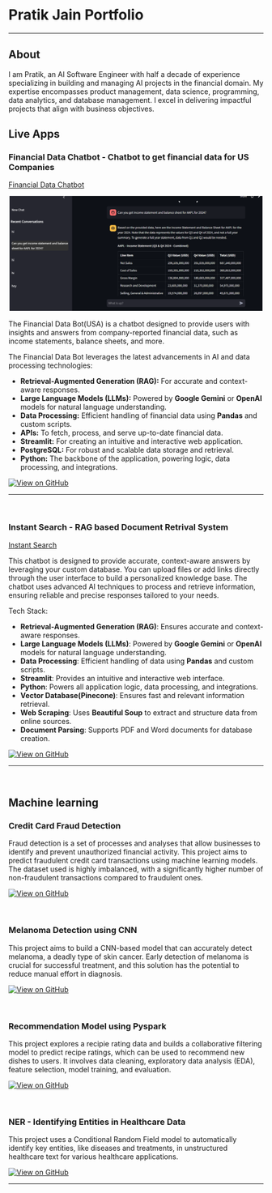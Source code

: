 # Pratik Jain Portfolio
---
## About

I am Pratik, an AI Software Engineer with half a decade of experience specializing in building and managing AI projects in the financial domain. My expertise encompasses product management, data science, programming, data analytics, and database management. I excel in delivering impactful projects that align with business objectives.

## Live Apps

### Financial Data Chatbot - Chatbot to get financial data for US Companies
[Financial Data Chatbot](https://financial-data-bot.streamlit.app/)

<center><img src="assets/img/chatbot_image.png" width="500"/></center>

The Financial Data Bot(USA) is a chatbot designed to provide users with insights and answers from company-reported financial data, such as income statements, balance sheets, and more.

The Financial Data Bot leverages the latest advancements in AI and data processing technologies:

- **Retrieval-Augmented Generation (RAG):** For accurate and context-aware responses.
- **Large Language Models (LLMs):** Powered by **Google Gemini** or **OpenAI** models for natural language understanding.
- **Data Processing:** Efficient handling of financial data using **Pandas** and custom scripts.
- **APIs:** To fetch, process, and serve up-to-date financial data.
- **Streamlit:** For creating an intuitive and interactive web application.
- **PostgreSQL:** For robust and scalable data storage and retrieval.
- **Python:** The backbone of the application, powering logic, data processing, and integrations.

[![View on GitHub](https://img.shields.io/badge/GitHub-View_on_GitHub-blue?logo=GitHub)](https://github.com/pjain-github/financial_data_bot)

---
<br/>

### Instant Search - RAG based Document Retrival System
[Instant Search](https://instantsearch-app.streamlit.app/)

This chatbot is designed to provide accurate, context-aware answers by leveraging your custom database. You can upload files or add links directly through the user interface to build a personalized knowledge base. The chatbot uses advanced AI techniques to process and retrieve information, ensuring reliable and precise responses tailored to your needs.

Tech Stack:
- **Retrieval-Augmented Generation (RAG)**: Ensures accurate and context-aware responses.
- **Large Language Models (LLMs)**: Powered by **Google Gemini** or **OpenAI** models for natural language understanding.
- **Data Processing**: Efficient handling of data using **Pandas** and custom scripts.
- **Streamlit**: Provides an intuitive and interactive web interface.
- **Python**: Powers all application logic, data processing, and integrations.
- **Vector Database(Pinecone)**: Ensures fast and relevant information retrieval.
- **Web Scraping**: Uses **Beautiful Soup** to extract and structure data from online sources.
- **Document Parsing**: Supports PDF and Word documents for database creation.

[![View on GitHub](https://img.shields.io/badge/GitHub-View_on_GitHub-blue?logo=GitHub)](https://github.com/pjain-github/InstantSearch)

---
<br/>

## Machine learning

### Credit Card Fraud Detection

Fraud detection is a set of processes and analyses that allow businesses to identify and prevent unauthorized financial activity. This project aims to predict fraudulent credit card transactions using machine learning models. The dataset used is highly imbalanced, with a significantly higher number of non-fraudulent transactions compared to fraudulent ones.

[![View on GitHub](https://img.shields.io/badge/GitHub-View_on_GitHub-blue?logo=GitHub)](https://github.com/pjain-github/Credit-Card-Fraud-Detection)

<br/>

### Melanoma Detection using CNN

This project aims to build a CNN-based model that can accurately detect melanoma, a deadly type of skin cancer. Early detection of melanoma is crucial for successful treatment, and this solution has the potential to reduce manual effort in diagnosis.

[![View on GitHub](https://img.shields.io/badge/GitHub-View_on_GitHub-blue?logo=GitHub)](https://github.com/pjain-github/Melanoma-Detection-using-CNN)

<br/>

### Recommendation Model using Pyspark

This project explores a recipie rating data and builds a collaborative filtering model to predict recipe ratings, which can be used to recommend new dishes to users. It involves data cleaning, exploratory data analysis (EDA), feature selection, model training, and evaluation.

[![View on GitHub](https://img.shields.io/badge/GitHub-View_on_GitHub-blue?logo=GitHub)](https://github.com/pjain-github/Recommedation_model_pyspark)

<br/>

### NER - Identifying Entities in Healthcare Data

This project uses a Conditional Random Field model to automatically identify key entities, like diseases and treatments, in unstructured healthcare text for various healthcare applications.

[![View on GitHub](https://img.shields.io/badge/GitHub-View_on_GitHub-blue?logo=GitHub)](https://github.com/pjain-github/NER-Healthcare-Entities)

---
